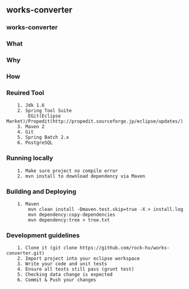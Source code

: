 ## works-converter ##

### works-converter ###

### What ###
	
### Why ###
	

### How ###

### Reuired Tool ###
		1. Jdk 1.6
		2. Spring Tool Suite
			EGit(Eclipse Market)/Propedit(http://propedit.sourceforge.jp/eclipse/updates/)
		3. Maven 2
		4. Git
		5. Spring Batch 2.x
		6. PostgreSQL
		
###	Running locally ###
		1. Make sure project no compile error
		2. mvn install to download dependency via Maven

###	Building and Deploying ###
		1. Maven
			mvn clean install -Dmaven.test.skip=true -X > install.log
			mvn dependency:copy-dependencies
			mvn dependency:tree > tree.txt
								
###	Development guidelines ###
		1. Clone it (git clone https://github.com/rock-hu/works-converter.git)
		2. Import project into your eclipse workspace
		3. Write your code and unit tests
		4. Ensure all tests still pass (grunt test)
		5. Checking data change is expected
		6. Commit & Push your changes			